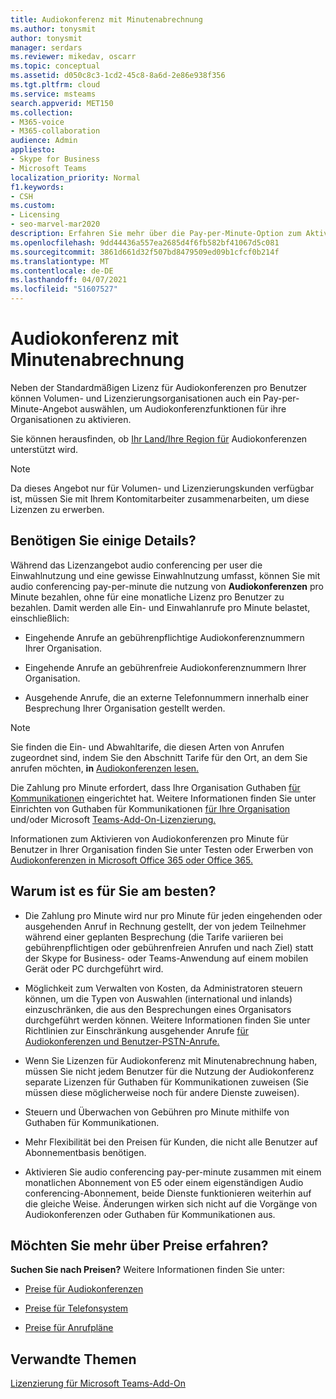 ```yaml
---
title: Audiokonferenz mit Minutenabrechnung
ms.author: tonysmit
author: tonysmit
manager: serdars
ms.reviewer: mikedav, oscarr
ms.topic: conceptual
ms.assetid: d050c8c3-1cd2-45c8-8a6d-2e86e938f356
ms.tgt.pltfrm: cloud
ms.service: msteams
search.appverid: MET150
ms.collection:
- M365-voice
- M365-collaboration
audience: Admin
appliesto:
- Skype for Business
- Microsoft Teams
localization_priority: Normal
f1.keywords:
- CSH
ms.custom:
- Licensing
- seo-marvel-mar2020
description: Erfahren Sie mehr über die Pay-per-Minute-Option zum Aktivieren von Audiokonferenzfunktionen für Organisationen, die die Microsoft-Volumenlizenzierung verwenden.
ms.openlocfilehash: 9dd44436a557ea2685d4f6fb582bf41067d5c081
ms.sourcegitcommit: 3861d661d32f507bd8479509ed09b1cfcf0b214f
ms.translationtype: MT
ms.contentlocale: de-DE
ms.lasthandoff: 04/07/2021
ms.locfileid: "51607527"
---
```

# <a name="audio-conferencing-pay-per-minute"></a>Audiokonferenz mit Minutenabrechnung

Neben der Standardmäßigen Lizenz für Audiokonferenzen pro Benutzer können Volumen- und Lizenzierungsorganisationen auch ein Pay-per-Minute-Angebot auswählen, um Audiokonferenzfunktionen für ihre Organisationen zu aktivieren.
  

Sie können herausfinden, ob [Ihr Land/Ihre Region für](country-and-region-availability-for-audio-conferencing-and-calling-plans/country-and-region-availability-for-audio-conferencing-and-calling-plans.md) Audiokonferenzen unterstützt wird.

  
> [!NOTE]
> Da dieses Angebot nur für Volumen- und Lizenzierungskunden verfügbar ist, müssen Sie mit Ihrem Kontomitarbeiter zusammenarbeiten, um diese Lizenzen zu erwerben. 
  
## <a name="need-some-details"></a>Benötigen Sie einige Details?

Während das Lizenzangebot audio conferencing per user die Einwahlnutzung und eine gewisse Einwahlnutzung umfasst, können Sie mit audio conferencing pay-per-minute die nutzung von **Audiokonferenzen** pro Minute bezahlen, ohne für eine monatliche Lizenz pro Benutzer zu bezahlen. Damit werden alle Ein- und Einwahlanrufe pro Minute belastet, einschließlich:
  
- Eingehende Anrufe an gebührenpflichtige Audiokonferenznummern Ihrer Organisation.
    
- Eingehende Anrufe an gebührenfreie Audiokonferenznummern Ihrer Organisation.
    
- Ausgehende Anrufe, die an externe Telefonnummern innerhalb einer Besprechung Ihrer Organisation gestellt werden.
    
> [!NOTE]
> Sie finden die Ein- und Abwahltarife, die diesen Arten von Anrufen zugeordnet sind, indem Sie den Abschnitt Tarife für den Ort, an dem Sie anrufen möchten, **in** [Audiokonferenzen lesen.](https://products.office.com/microsoft-teams/online-meeting-solutions#Rates)
  
  
Die Zahlung pro Minute erfordert, dass Ihre Organisation Guthaben [für Kommunikationen](what-are-communications-credits.md) eingerichtet hat. Weitere Informationen finden Sie unter Einrichten von Guthaben für Kommunikationen [für Ihre Organisation](set-up-communications-credits-for-your-organization.md) und/oder Microsoft [Teams-Add-On-Lizenzierung.](https://docs.microsoft.com/microsoftteams/teams-add-on-licensing/microsoft-teams-add-on-licensing)

  
Informationen zum Aktivieren von Audiokonferenzen pro Minute für Benutzer in Ihrer Organisation finden Sie unter Testen oder Erwerben von [Audiokonferenzen in Microsoft Office 365 oder Office 365.](try-or-purchase-audio-conferencing-in-office-365-for-teams.md)

## <a name="why-is-it-best-for-you"></a>Warum ist es für Sie am besten?

- Die Zahlung pro Minute wird nur pro Minute für jeden eingehenden oder ausgehenden Anruf in Rechnung gestellt, der von jedem Teilnehmer während einer geplanten Besprechung (die Tarife variieren bei gebührenpflichtigen oder gebührenfreien Anrufen und nach Ziel) statt der Skype for Business- oder Teams-Anwendung auf einem mobilen Gerät oder PC durchgeführt wird.

- Möglichkeit zum Verwalten von Kosten, da Administratoren steuern können, um die Typen von Auswahlen (international und inlands) einzuschränken, die aus den Besprechungen eines Organisators durchgeführt werden können. Weitere Informationen finden Sie unter Richtlinien zur Einschränkung ausgehender Anrufe [für Audiokonferenzen und Benutzer-PSTN-Anrufe.](./outbound-calling-restriction-policies.md)

- Wenn Sie Lizenzen für Audiokonferenz mit Minutenabrechnung haben, müssen Sie nicht jedem Benutzer für die Nutzung der Audiokonferenz separate Lizenzen für Guthaben für Kommunikationen zuweisen (Sie müssen diese möglicherweise noch für andere Dienste zuweisen).

- Steuern und Überwachen von Gebühren pro Minute mithilfe von Guthaben für Kommunikationen.

- Mehr Flexibilität bei den Preisen für Kunden, die nicht alle Benutzer auf Abonnementbasis benötigen. 

- Aktivieren Sie audio conferencing pay-per-minute zusammen mit einem monatlichen Abonnement von E5 oder einem eigenständigen Audio conferencing-Abonnement, beide Dienste funktionieren weiterhin auf die gleiche Weise. Änderungen wirken sich nicht auf die Vorgänge von Audiokonferenzen oder Guthaben für Kommunikationen aus.
  
## <a name="want-to-find-out-more-about-pricing"></a>Möchten Sie mehr über Preise erfahren?

 **Suchen Sie nach Preisen?** Weitere Informationen finden Sie unter:
  
- [Preise für Audiokonferenzen](https://go.microsoft.com/fwlink/?linkid=799762&clcid=0x409)
    
- [Preise für Telefonsystem](https://go.microsoft.com/fwlink/?linkid=799761&clcid=0x409)
    
- [Preise für Anrufpläne](https://go.microsoft.com/fwlink/?linkid=799763)
    
## <a name="related-topics"></a>Verwandte Themen
  
[Lizenzierung für Microsoft Teams-Add-On](./teams-add-on-licensing/microsoft-teams-add-on-licensing.md)
  
  
